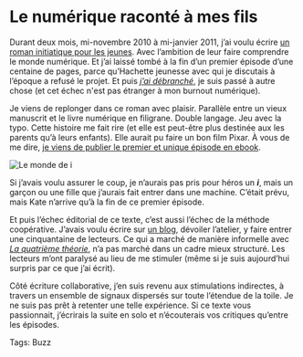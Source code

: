 # Le numérique raconté à mes fils

Durant deux mois, mi-novembre 2010 à mi-janvier 2011, j’ai voulu écrire [un roman initiatique pour les jeunes](/le-monde-de-i/). Avec l’ambition de leur faire comprendre le monde numérique. Et j’ai laissé tombé à la fin d’un premier épisode d’une centaine de pages, parce qu’Hachette jeunesse avec qui je discutais à l’époque a refusé le projet. Et puis *[j’ai débranché](/jai-debranche/)*, je suis passé à autre chose (et cet échec n'est pas étranger à mon burnout numérique).

Je viens de replonger dans ce roman avec plaisir. Parallèle entre un vieux manuscrit et le livre numérique en filigrane. Double langage. Jeu avec la typo. Cette histoire me fait rire (et elle est peut-être plus destinée aux les parents qu’à leurs enfants). Elle aurait pu faire un bon film Pixar. À vous de me dire, [je viens de publier le premier et unique épisode en ebook](/le-monde-de-i/).

![Le monde de i](https://tcrouzet.com/images_tc/2014/01/cover1-561x900.png)

Si j’avais voulu assurer le coup, je n’aurais pas pris pour héros un ***i***, mais un garçon ou une fille que j’aurais fait entrer dans une machine. C’était prévu, mais Kate n’arrive qu’à la fin de ce premier épisode.

Et puis l’échec éditorial de ce texte, c’est aussi l’échec de la méthode coopérative. J’avais voulu écrire sur [un blog](http://i.tcrouzet.com/), dévoiler l’atelier, y faire entrer une cinquantaine de lecteurs. Ce qui a marché de manière informelle avec *[La quatrième théorie](/la-quatrieme-theorie/)*, n’a pas marché dans un cadre mieux structuré. Les lecteurs m’ont paralysé au lieu de me stimuler (même si je suis aujourd’hui surpris par ce que j’ai écrit).

Côté écriture collaborative, j’en suis revenu aux stimulations indirectes, à travers un ensemble de signaux dispersés sur toute l’étendue de la toile. Je ne suis pas prêt à retenter une telle expérience. Si ce texte vous passionnait, j’écrirais la suite en solo et n’écouterais vos critiques qu’entre les épisodes.

Tags: Buzz